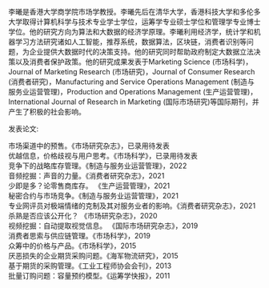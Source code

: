 李曦是香港大学商学院市场学教授。李曦先后在清华大学，香港科技大学和多伦多大学取得计算机科学与技术专业学士学位，运筹学专业硕士学位和管理学专业博士学位。他的研究方向为算法和大数据的经济学原理。李曦利用经济学，统计学和机器学习方法研究诸如人工智能，推荐系统，数据算法，区块链，消费者识别等问题，为企业提供大数据时代的决策支持。他的研究同时帮助政府制定大数据立法决策以及消费者保护政策。他的研究成果发表于Marketing Science (市场科学)，Journal of Marketing Research (市场研究)，Journal of Consumer Research (消费者研究)，Manufacturing and Service Operations Management (制造与服务业运营管理)，Production and Operations Management (生产运营管理)，International Journal of Research in Marketing (国际市场研究)等国际期刊，并产生了积极的社会影响。    

发表论文:

市场渠道中的预售。《市场研究杂志》，已录用待发表    
优越信息，价格歧视与用户思考。《市场科学》，已录用待发表     
竞争下的战略库存管理。《制造与服务业运营管理》，2022  
音频挖掘：声音的力量。《消费者研究杂志》，2021    
少即是多？论零售商库存。 《生产运营管理》，2021   
秘密合约与市场竞争。《制造与服务业运营管理》，2021    
专业网评员对极端情绪的克制及其对服务业者的影响。《消费者研究杂志》，2021    
杀熟是否应该公开化？ 《市场研究杂志》，2020    
视频挖掘：自动提取视觉信息。 《国际市场研究杂志》，2019    
消费者思索与供应链管理。《市场科学》，2019    
众筹中的价格与产品。《市场科学》，2015    
厌恶损失的企业期货采购问题。《海军物流研究》，2015    
基于期货的采购管理。《工业工程师协会会刊》，2013    
批量订购问题：容量预约模型。《运筹学快报》，2011   

